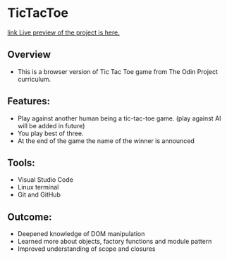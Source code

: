 # TicTacToe
[link Live preview of the project is here.](https://blueinside.github.io/ticTacToe/)

## Overview
- This is a browser version of Tic Tac Toe game from The Odin Project curriculum.
## Features:
- Play against another human being a tic-tac-toe game. (play against AI will be added in future)
- You play best of three.
- At the end of the game the name of the winner is announced
## Tools:
- Visual Studio Code
- Linux terminal
- Git and GitHub

## Outcome:
- Deepened knowledge of DOM manipulation
- Learned more about objects, factory functions and module pattern
- Improved understanding of scope and closures

